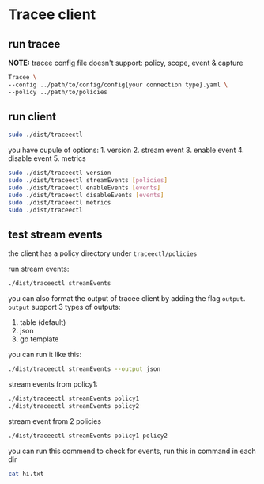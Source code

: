 # Tracee client

## run tracee

__NOTE:__ tracee config file doesn't support: policy, scope, event & capture

``` bash
Tracee \
--config ../path/to/config/config{your connection type}.yaml \
--policy ../path/to/policies 
```

## run client

``` bash
sudo ./dist/traceectl 
```

you have cupule of options:
    1. version
    2. stream event
    3. enable event
    4. disable event
    5. metrics

``` bash
sudo ./dist/traceectl version
sudo ./dist/traceectl streamEvents [policies]
sudo ./dist/traceectl enableEvents [events]
sudo ./dist/traceectl disableEvents [events]
sudo ./dist/traceectl metrics
sudo ./dist/traceectl 
```

## test stream events

the client has a policy directory under `traceectl/policies`

run stream events:

```bash
./dist/traceectl streamEvents
```

you can also format the output of tracee client by adding the flag `output`.
`output` support 3 types of outputs:

1. table (default)
2. json
3. go template

you can run it like this:

```bash
./dist/traceectl streamEvents --output json
```

stream events from policy1:

```bash
./dist/traceectl streamEvents policy1
./dist/traceectl streamEvents policy2
```

stream event from 2 policies

``` bash
./dist/traceectl streamEvents policy1 policy2
```

you can run this commend to check for events,
run this in command in each dir

``` bash
cat hi.txt
```
